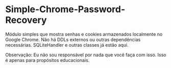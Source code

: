 # Simple-Chrome-Password-Recovery
Módulo simples que mostra senhas e cookies armazenados localmente no Google Chrome.
Não há DDLs externos ou outras dependências necessárias. SQLiteHandler e outras classes já estão aqui.

Observação: Eu não sou responsável por nada que você faça com isso. Isso é apenas para propósitos educacionais.
